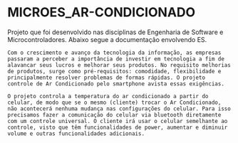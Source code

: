# MICROES_AR-CONDICIONADO

Projeto que foi desenvolvido nas disciplinas de Engenharia de Software e Microcontroladores. Abaixo segue a  documentação envolvendo ES.

	Com o crescimento e avanço da tecnologia da informação, as empresas passaram a perceber a importância de investir em tecnologia a fim de alavancar seus lucros e melhorar seus produtos. No requisito melhorias de produtos, surge como pré-requisitos: comodidade, flexibilidade e principalmente resolver problemas de formas rápidas. O projeto controle de Ar Condicionado pelo smartphone avista essas exigências.

	O projeto controla a temperatura do ar condicionado a partir do celular, de modo que se o mesmo (cliente) trocar o Ar Condicionado, não acontecerá nenhuma mudança nas configurações do celular. Para isso precisamos fazer a comunicação do celular via bluetooth diretamente com um controle universal. O cliente irá usar o celular semelhante ao controle, visto que têm funcionalidades de power, aumentar e diminuir volume e outras funcionalidades adicionais. 
